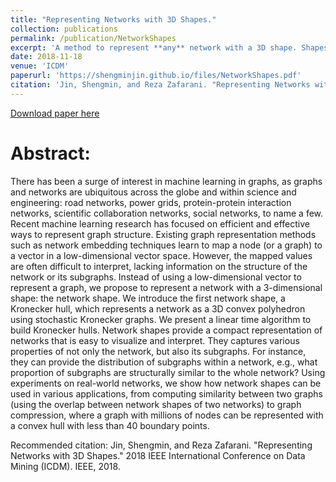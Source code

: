 ```yaml
---
title: "Representing Networks with 3D Shapes."
collection: publications
permalink: /publication/NetworkShapes
excerpt: 'A method to represent **any** network with a 3D shape. Shapes capture various network properties: isomorphic graphs = same shapes, different graphs (random graphs, dense graphs, etc.) have different shapes. '
date: 2018-11-18
venue: 'ICDM'
paperurl: 'https://shengminjin.github.io/files/NetworkShapes.pdf'
citation: 'Jin, Shengmin, and Reza Zafarani. "Representing Networks with 3D Shapes." 2018 IEEE International Conference on Data Mining (ICDM). IEEE, 2018.'
---
```


[Download paper here](https://shengminjin.github.io/files/NetworkShapes.pdf)

Abstract:
======
There has been a surge of interest in machine learning in graphs, as graphs and networks are ubiquitous across the globe and within science and engineering: road networks, power grids, protein-protein interaction networks, scientific collaboration networks, social networks, to name a few. Recent machine learning research has focused on efficient and effective ways to represent graph structure. Existing graph representation methods such as network embedding techniques learn to map a node (or a graph) to a vector in a low-dimensional vector space. However, the mapped values are often difficult to interpret, lacking information on the structure of the network or its subgraphs. Instead of using a low-dimensional vector to represent a graph, we propose to represent a network with a 3-dimensional shape: the network shape. We introduce the first network shape, a Kronecker hull, which represents a network as a 3D convex polyhedron using stochastic Kronecker graphs. We present a linear time algorithm to build Kronecker hulls. Network shapes provide a compact representation of networks that is easy to visualize and interpret. They captures various  properties  of  not  only  the  network,  but  also  its subgraphs. For instance, they can provide the distribution of subgraphs within a network, e.g., what proportion of subgraphs are structurally similar to the whole network? Using experiments on real-world networks, we show how network shapes can be used in various applications, from computing similarity between two graphs (using the overlap between network shapes of two networks) to graph compression, where a graph with millions of nodes can be represented with a convex hull with less than 40 boundary points.

Recommended citation: Jin, Shengmin, and Reza Zafarani. "Representing Networks with 3D Shapes." 2018 IEEE International Conference on Data Mining (ICDM). IEEE, 2018.
